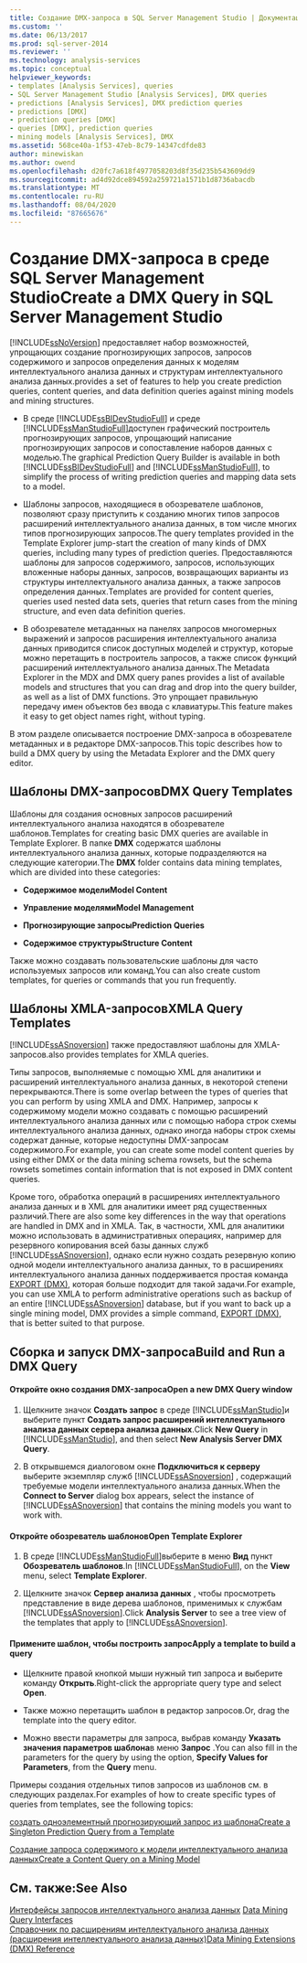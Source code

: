 ```yaml
---
title: Создание DMX-запроса в SQL Server Management Studio | Документация Майкрософт
ms.custom: ''
ms.date: 06/13/2017
ms.prod: sql-server-2014
ms.reviewer: ''
ms.technology: analysis-services
ms.topic: conceptual
helpviewer_keywords:
- templates [Analysis Services], queries
- SQL Server Management Studio [Analysis Services], DMX queries
- predictions [Analysis Services], DMX prediction queries
- predictions [DMX]
- prediction queries [DMX]
- queries [DMX], prediction queries
- mining models [Analysis Services], DMX
ms.assetid: 568ce40a-1f53-47eb-8c79-14347cdfde83
author: minewiskan
ms.author: owend
ms.openlocfilehash: d20fc7a618f4977058203d8f35d235b543609dd9
ms.sourcegitcommit: ad4d92dce894592a259721a1571b1d8736abacdb
ms.translationtype: MT
ms.contentlocale: ru-RU
ms.lasthandoff: 08/04/2020
ms.locfileid: "87665676"
---
```

# <a name="create-a-dmx-query-in-sql-server-management-studio"></a><span data-ttu-id="e1b6e-102">Создание DMX-запроса в среде SQL Server Management Studio</span><span class="sxs-lookup"><span data-stu-id="e1b6e-102">Create a DMX Query in SQL Server Management Studio</span></span>
  [!INCLUDE[ssNoVersion](../../includes/ssnoversion-md.md)] <span data-ttu-id="e1b6e-103">предоставляет набор возможностей, упрощающих создание прогнозирующих запросов, запросов содержимого и запросов определения данных к моделям интеллектуального анализа данных и структурам интеллектуального анализа данных.</span><span class="sxs-lookup"><span data-stu-id="e1b6e-103">provides a set of features to help you create prediction queries, content queries, and data definition queries against mining models and mining structures.</span></span>  
  
-   <span data-ttu-id="e1b6e-104">В среде [!INCLUDE[ssBIDevStudioFull](../../includes/ssbidevstudiofull-md.md)] и среде [!INCLUDE[ssManStudioFull](../../includes/ssmanstudiofull-md.md)]доступен графический построитель прогнозирующих запросов, упрощающий написание прогнозирующих запросов и сопоставление наборов данных с моделью.</span><span class="sxs-lookup"><span data-stu-id="e1b6e-104">The graphical Prediction Query Builder is available in both [!INCLUDE[ssBIDevStudioFull](../../includes/ssbidevstudiofull-md.md)] and [!INCLUDE[ssManStudioFull](../../includes/ssmanstudiofull-md.md)], to simplify the process of writing prediction queries and mapping data sets to a model.</span></span>  
  
-   <span data-ttu-id="e1b6e-105">Шаблоны запросов, находящиеся в обозревателе шаблонов, позволяют сразу приступить к созданию многих типов запросов расширений интеллектуального анализа данных, в том числе многих типов прогнозирующих запросов.</span><span class="sxs-lookup"><span data-stu-id="e1b6e-105">The query templates provided in the Template Explorer jump-start the creation of many kinds of DMX queries, including many types of prediction queries.</span></span> <span data-ttu-id="e1b6e-106">Предоставляются шаблоны для запросов содержимого, запросов, использующих вложенные наборы данных, запросов, возвращающих варианты из структуры интеллектуального анализа данных, а также запросов определения данных.</span><span class="sxs-lookup"><span data-stu-id="e1b6e-106">Templates are provided for content queries, queries used nested data sets, queries that return cases from the mining structure, and even data definition queries.</span></span>  
  
-   <span data-ttu-id="e1b6e-107">В обозревателе метаданных на панелях запросов многомерных выражений и запросов расширения интеллектуального анализа данных приводится список доступных моделей и структур, которые можно перетащить в построитель запросов, а также список функций расширений интеллектуального анализа данных.</span><span class="sxs-lookup"><span data-stu-id="e1b6e-107">The Metadata Explorer in the MDX and DMX query panes provides a list of available models and structures that you can drag and drop into the query builder, as well as a list of DMX functions.</span></span> <span data-ttu-id="e1b6e-108">Это упрощает правильную передачу имен объектов без ввода с клавиатуры.</span><span class="sxs-lookup"><span data-stu-id="e1b6e-108">This feature makes it easy to get object names right, without typing.</span></span>  
  
 <span data-ttu-id="e1b6e-109">В этом разделе описывается построение DMX-запроса в обозревателе метаданных и в редакторе DMX-запросов.</span><span class="sxs-lookup"><span data-stu-id="e1b6e-109">This topic describes how to build a DMX query by using the Metadata Explorer and the DMX query editor.</span></span>  
  
##  <a name="dmx-query-templates"></a><a name="BKMK_Templates"></a><span data-ttu-id="e1b6e-110">Шаблоны DMX-запросов</span><span class="sxs-lookup"><span data-stu-id="e1b6e-110">DMX Query Templates</span></span>  
 <span data-ttu-id="e1b6e-111">Шаблоны для создания основных запросов расширений интеллектуального анализа находятся в обозревателе шаблонов.</span><span class="sxs-lookup"><span data-stu-id="e1b6e-111">Templates for creating basic DMX queries are available in Template Explorer.</span></span> <span data-ttu-id="e1b6e-112">В папке **DMX** содержатся шаблоны интеллектуального анализа данных, которые подразделяются на следующие категории.</span><span class="sxs-lookup"><span data-stu-id="e1b6e-112">The **DMX** folder contains data mining templates, which are divided into these categories:</span></span>  
  
-   <span data-ttu-id="e1b6e-113">**Содержимое модели**</span><span class="sxs-lookup"><span data-stu-id="e1b6e-113">**Model Content**</span></span>  
  
-   <span data-ttu-id="e1b6e-114">**Управление моделями**</span><span class="sxs-lookup"><span data-stu-id="e1b6e-114">**Model Management**</span></span>  
  
-   <span data-ttu-id="e1b6e-115">**Прогнозирующие запросы**</span><span class="sxs-lookup"><span data-stu-id="e1b6e-115">**Prediction Queries**</span></span>  
  
-   <span data-ttu-id="e1b6e-116">**Содержимое структуры**</span><span class="sxs-lookup"><span data-stu-id="e1b6e-116">**Structure Content**</span></span>  
  
 <span data-ttu-id="e1b6e-117">Также можно создавать пользовательские шаблоны для часто используемых запросов или команд.</span><span class="sxs-lookup"><span data-stu-id="e1b6e-117">You can also create custom templates, for queries or commands that you run frequently.</span></span>  
  
## <a name="xmla-query-templates"></a><span data-ttu-id="e1b6e-118">Шаблоны XMLA-запросов</span><span class="sxs-lookup"><span data-stu-id="e1b6e-118">XMLA Query Templates</span></span>  
 [!INCLUDE[ssASnoversion](../../includes/ssasnoversion-md.md)] <span data-ttu-id="e1b6e-119">также предоставляют шаблоны для XMLA-запросов.</span><span class="sxs-lookup"><span data-stu-id="e1b6e-119">also provides templates for XMLA queries.</span></span>  
  
 <span data-ttu-id="e1b6e-120">Типы запросов, выполняемые с помощью XML для аналитики и расширений интеллектуального анализа данных, в некоторой степени перекрываются.</span><span class="sxs-lookup"><span data-stu-id="e1b6e-120">There is some overlap between the types of queries that you can perform by using XMLA and DMX.</span></span> <span data-ttu-id="e1b6e-121">Например, запросы к содержимому модели можно создавать с помощью расширений интеллектуального анализа данных или с помощью набора строк схемы интеллектуального анализа данных, однако иногда наборы строк схемы содержат данные, которые недоступны DMX-запросам содержимого.</span><span class="sxs-lookup"><span data-stu-id="e1b6e-121">For example, you can create some model content queries by using either DMX or the data mining schema rowsets, but the schema rowsets sometimes contain information that is not exposed in DMX content queries.</span></span>  
  
 <span data-ttu-id="e1b6e-122">Кроме того, обработка операций в расширениях интеллектуального анализа данных и в XML для аналитики имеет ряд существенных различий.</span><span class="sxs-lookup"><span data-stu-id="e1b6e-122">There are also some key differences in the way that operations are handled in DMX and in XMLA.</span></span> <span data-ttu-id="e1b6e-123">Так, в частности, XML для аналитики можно использовать в административных операциях, например для резервного копирования всей базы данных служб [!INCLUDE[ssASnoversion](../../includes/ssasnoversion-md.md)], однако если нужно создать резервную копию одной модели интеллектуального анализа данных, то в расширениях интеллектуального анализа данных поддерживается простая команда [EXPORT (DMX)](/sql/dmx/export-dmx), которая больше подходит для такой задачи.</span><span class="sxs-lookup"><span data-stu-id="e1b6e-123">For example, you can use XMLA to perform administrative operations such as backup of an entire [!INCLUDE[ssASnoversion](../../includes/ssasnoversion-md.md)] database, but if you want to back up a single mining model, DMX provides a simple command, [EXPORT &#40;DMX&#41;](/sql/dmx/export-dmx), that is better suited to that purpose.</span></span>  
  
##  <a name="build-and-run-a-dmx-query"></a><a name="BKMK_Building_Queries"></a><span data-ttu-id="e1b6e-124">Сборка и запуск DMX-запроса</span><span class="sxs-lookup"><span data-stu-id="e1b6e-124">Build and Run a DMX Query</span></span>  
  
#### <a name="open-a-new-dmx-query-window"></a><span data-ttu-id="e1b6e-125">Откройте окно создания DMX-запроса</span><span class="sxs-lookup"><span data-stu-id="e1b6e-125">Open a new DMX Query window</span></span>  
  
1.  <span data-ttu-id="e1b6e-126">Щелкните значок **Создать запрос** в среде [!INCLUDE[ssManStudio](../../includes/ssmanstudio-md.md)]и выберите пункт **Создать запрос расширений интеллектуального анализа данных сервера анализа данных**.</span><span class="sxs-lookup"><span data-stu-id="e1b6e-126">Click **New Query** in [!INCLUDE[ssManStudio](../../includes/ssmanstudio-md.md)], and then select **New Analysis Server DMX Query**.</span></span>  
  
2.  <span data-ttu-id="e1b6e-127">В открывшемся диалоговом окне **Подключиться к серверу** выберите экземпляр служб [!INCLUDE[ssASnoversion](../../includes/ssasnoversion-md.md)] , содержащий требуемые модели интеллектуального анализа данных.</span><span class="sxs-lookup"><span data-stu-id="e1b6e-127">When the **Connect to Server** dialog box appears, select the instance of [!INCLUDE[ssASnoversion](../../includes/ssasnoversion-md.md)] that contains the mining models you want to work with.</span></span>  
  
#### <a name="open-template-explorer"></a><span data-ttu-id="e1b6e-128">Откройте обозреватель шаблонов</span><span class="sxs-lookup"><span data-stu-id="e1b6e-128">Open Template Explorer</span></span>  
  
1.  <span data-ttu-id="e1b6e-129">В среде [!INCLUDE[ssManStudioFull](../../includes/ssmanstudiofull-md.md)]выберите в меню **Вид** пункт **Обозреватель шаблонов**.</span><span class="sxs-lookup"><span data-stu-id="e1b6e-129">In [!INCLUDE[ssManStudioFull](../../includes/ssmanstudiofull-md.md)], on the **View** menu, select **Template Explorer**.</span></span>  
  
2.  <span data-ttu-id="e1b6e-130">Щелкните значок **Сервер анализа данных** , чтобы просмотреть представление в виде дерева шаблонов, применимых к службам [!INCLUDE[ssASnoversion](../../includes/ssasnoversion-md.md)].</span><span class="sxs-lookup"><span data-stu-id="e1b6e-130">Click **Analysis Server** to see a tree view of the templates that apply to [!INCLUDE[ssASnoversion](../../includes/ssasnoversion-md.md)].</span></span>  
  
#### <a name="apply-a-template-to-build-a-query"></a><span data-ttu-id="e1b6e-131">Примените шаблон, чтобы построить запрос</span><span class="sxs-lookup"><span data-stu-id="e1b6e-131">Apply a template to build a query</span></span>  
  
-   <span data-ttu-id="e1b6e-132">Щелкните правой кнопкой мыши нужный тип запроса и выберите команду **Открыть**.</span><span class="sxs-lookup"><span data-stu-id="e1b6e-132">Right-click the appropriate query type and select **Open**.</span></span>  
  
-   <span data-ttu-id="e1b6e-133">Также можно перетащить шаблон в редактор запросов.</span><span class="sxs-lookup"><span data-stu-id="e1b6e-133">Or, drag the template into the query editor.</span></span>  
  
-   <span data-ttu-id="e1b6e-134">Можно ввести параметры для запроса, выбрав команду **Указать значения параметров шаблона**в меню **Запрос** .</span><span class="sxs-lookup"><span data-stu-id="e1b6e-134">You can also fill in the parameters for the query by using the option, **Specify Values for Parameters**, from the **Query** menu.</span></span>  
  
 <span data-ttu-id="e1b6e-135">Примеры создания отдельных типов запросов из шаблонов см. в следующих разделах.</span><span class="sxs-lookup"><span data-stu-id="e1b6e-135">For examples of how to create specific types of queries from templates, see the following topics:</span></span>  
  
 [<span data-ttu-id="e1b6e-136">создать одноэлементный прогнозирующий запрос из шаблона</span><span class="sxs-lookup"><span data-stu-id="e1b6e-136">Create a Singleton Prediction Query from a Template</span></span>](create-a-singleton-prediction-query-from-a-template.md)  
  
 [<span data-ttu-id="e1b6e-137">Создание запроса содержимого к модели интеллектуального анализа данных</span><span class="sxs-lookup"><span data-stu-id="e1b6e-137">Create a Content Query on a Mining Model</span></span>](create-a-content-query-on-a-mining-model.md)  
  
## <a name="see-also"></a><span data-ttu-id="e1b6e-138">См. также:</span><span class="sxs-lookup"><span data-stu-id="e1b6e-138">See Also</span></span>  
 <span data-ttu-id="e1b6e-139">[Интерфейсы запросов интеллектуального анализа данных](data-mining-query-tools.md) </span><span class="sxs-lookup"><span data-stu-id="e1b6e-139">[Data Mining Query Interfaces](data-mining-query-tools.md) </span></span>  
 [<span data-ttu-id="e1b6e-140">Справочник по расширениям интеллектуального анализа данных (расширения интеллектуального анализа данных)</span><span class="sxs-lookup"><span data-stu-id="e1b6e-140">Data Mining Extensions &#40;DMX&#41; Reference</span></span>](/sql/dmx/data-mining-extensions-dmx-reference)  
  
  
